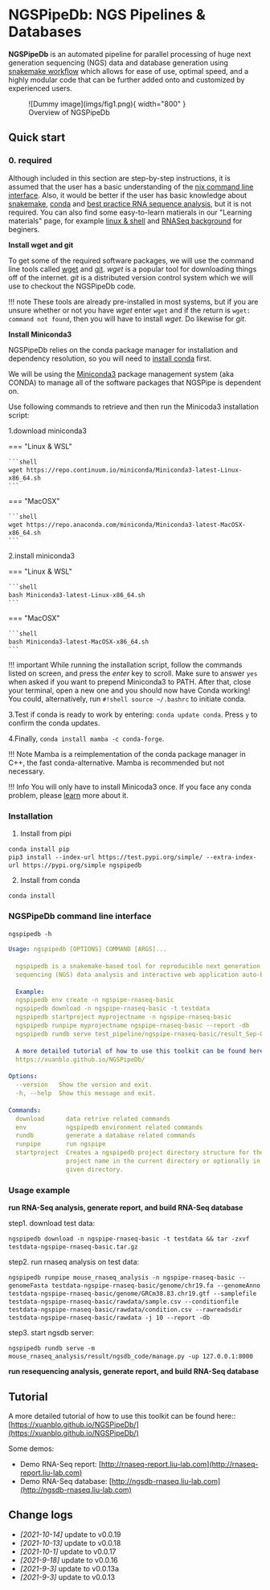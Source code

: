 # NGSPipeDb: NGS Pipelines & Databases

__NGSPipeDb__ is an automated pipeline for parallel processing of huge next generation sequencing (NGS) data and database generation using [snakemake workflow](https://snakemake.readthedocs.io/en/stable/index.html) which allows for ease of use, optimal speed, and a highly modular code that can be further added onto and customized by experienced users.

<figure markdown> 
  ![Dummy image](imgs/fig1.png){ width="800" }
  <figcaption>Overview of NGSPipeDb</figcaption>
</figure>

## Quick start

### 0. required

Although included in this section are step-by-step instructions, it is assumed that the user has a basic understanding of the [nix command line interface](https://en.wikipedia.org/wiki/Command-line_interface). Also, it would be better if the user has basic knowledge about [snakemake](https://snakemake.readthedocs.io/en/stable/), [conda](https://docs.conda.io/en/latest/) and [best practice RNA sequence analysis](https://genomebiology.biomedcentral.com/articles/10.1186/s13059-016-0881-8), but it is not required. You can also find some easy-to-learn matierals in our "Learning materials" page, for example [linux & shell](../linux) and [RNASeq background](../ngs#rnaseq) for beginers.

**Install wget and git** <a name="BasicLinux"></a>

To get some of the required software packages, we will use the command line tools called [wget](http://www.gnu.org/software/wget/) and [git](https://git-scm.com/book/en/v2/Getting-Started-Installing-Git).  *wget* is a popular tool for downloading things off of the internet.  *git* is a distributed version control system which we will use to checkout the NGSPipeDb code.

!!! note
    These tools are already pre-installed in most systems, but if you are unsure whether or not you have *wget* enter `wget` and if the return is `wget: command not found`, then you will have to install *wget*.  Do likewise for *git*.

**Install Miniconda3** <a name="Miniconda"></a>

NGSPipeDb relies on the conda package manager for installation and dependency resolution, so you will need to [install conda](https://docs.conda.io/projects/conda/en/latest/user-guide/install/index.html) first.

We will be using the [Miniconda3](http://conda.pydata.org/miniconda.html) package management system (aka CONDA) to manage all of the software packages that NGSPipe is dependent on. 

Use following commands to retrieve and then run the Minicoda3 installation script:

1.download miniconda3

=== "Linux & WSL"

    ```shell
    wget https://repo.continuum.io/miniconda/Miniconda3-latest-Linux-x86_64.sh
    ```

=== "MacOSX"

    ```shell
    wget https://repo.anaconda.com/miniconda/Miniconda3-latest-MacOSX-x86_64.sh
    ```

2.install miniconda3

=== "Linux & WSL"

    ```shell
    bash Miniconda3-latest-Linux-x86_64.sh
    ```

=== "MacOSX"

    ```shell
    bash Miniconda3-latest-MacOSX-x86_64.sh
    ```

!!! important
    While running the installation script, follow the commands listed on screen, and press the _enter_ key to scroll. Make sure to answer `yes` when asked if you want to prepend Miniconda3 to PATH. After that, close your terminal, open a new one and you should now have Conda working! You could, alternatively, run `#!shell source ~/.bashrc` to initiate conda.

3.Test if conda is ready to work by entering: `conda update conda`. Press `y` to confirm the conda updates.

4.Finally, `conda install mamba -c conda-forge`.

!!! Note
    Mamba is a reimplementation of the conda package manager in C++, the fast conda-alternative. Mamba is recommended but not necessary.

!!! Info
    You will only have to install Minicoda3 once. If you face any conda problem, please [learn](../conda) more about it.

### Installation

1. Install from pipi
  ```shell
  conda install pip
  pip3 install --index-url https://test.pypi.org/simple/ --extra-index-url https://pypi.org/simple ngspipedb
  ```

2. Install from conda
```shell
conda install
```

### NGSPipeDb command line interface

`ngspipedb -h`

```yaml
Usage: ngspipedb [OPTIONS] COMMAND [ARGS]...

  ngspipedb is a snakemake-based tool for reproducible next generation
  sequencing (NGS) data analysis and interactive web application auto-build.

  Example:
  ngspipedb env create -n ngspipe-rnaseq-basic
  ngspipedb download -n ngspipe-rnaseq-basic -t testdata
  ngspipedb startproject myprojectname -n ngspipe-rnaseq-basic
  ngspipedb runpipe myprojectname ngspipe-rnaseq-basic --report -db
  ngspipedb rundb serve test_pipeline/ngspipe-rnaseq-basic/result_Sep-06-2021/ngsdb_code/manage.py -up 0.0.0.0:8000

  A more detailed tutorial of how to use this toolkit can be found here:
  https://xuanblo.github.io/NGSPipeDb/

Options:
  --version   Show the version and exit.
  -h, --help  Show this message and exit.

Commands:
  download      data retrive related commands
  env           ngspipedb environment related commands
  rundb         generate a database related commands
  runpipe       run ngspipe
  startproject  Creates a ngspipedb project directory structure for the given
                project name in the current directory or optionally in the
                given directory.
```

### Usage example

**run RNA-Seq analysis, generate report, and build RNA-Seq database**

step1. download test data:

  ```shell
  ngspipedb download -n ngspipe-rnaseq-basic -t testdata && tar -zxvf testdata-ngspipe-rnaseq-basic.tar.gz
  ```

step2. run rnaseq analysis on test data:

  ```shell
  ngspipedb runpipe mouse_rnaseq_analysis -n ngspipe-rnaseq-basic --genomeFasta testdata-ngspipe-rnaseq-basic/genome/chr19.fa --genomeAnno testdata-ngspipe-rnaseq-basic/genome/GRCm38.83.chr19.gtf --samplefile testdata-ngspipe-rnaseq-basic/rawdata/sample.csv --conditionfile testdata-ngspipe-rnaseq-basic/rawdata/condition.csv --rawreadsdir testdata-ngspipe-rnaseq-basic/rawdata -j 10 --report -db
  ```

step3. start ngsdb server:

  ```shell
  ngspipedb rundb serve -m mouse_rnaseq_analysis/result/ngsdb_code/manage.py -up 127.0.0.1:8000
  ```

**run resequencing analysis, generate report, and build RNA-Seq database**

## Tutorial

A more detailed tutorial of how to use this toolkit can be found here:: [https://xuanblo.github.io/NGSPipeDb/](https://xuanblo.github.io/NGSPipeDb/)

Some demos:
- Demo RNA-Seq report: [http://rnaseq-report.liu-lab.com](http://rnaseq-report.liu-lab.com)
- Demo RNA-Seq database: [http://ngsdb-rnaseq.liu-lab.com](http://ngsdb-rnaseq.liu-lab.com)

## Change logs

- *[2021-10-14]* update to v0.0.19
- *[2021-10-13]* update to v0.0.18
- *[2021-10-1]* update to v0.0.17
- *[2021-9-18]* update to v0.0.16
- *[2021-9-3]* update to v0.0.13a
- *[2021-9-3]* update to v0.0.13